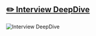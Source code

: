 ## [✏️ Interview DeepDive](https://interview-deep-dive.vercel.app)
![Interview DeepDive](https://github.com/user-attachments/assets/bc96b49a-4d9f-4d7e-967d-bbf3482b69ea)
